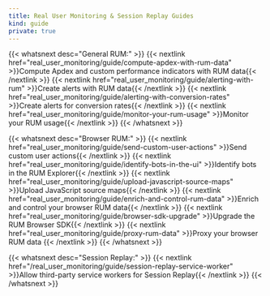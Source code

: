 ```yaml
---
title: Real User Monitoring & Session Replay Guides
kind: guide
private: true
---
```


{{< whatsnext desc="General RUM:" >}}
{{< nextlink href="real_user_monitoring/guide/compute-apdex-with-rum-data" >}}Compute Apdex and custom performance indicators with RUM data{{< /nextlink >}}
{{< nextlink href="real_user_monitoring/guide/alerting-with-rum" >}}Create alerts with RUM data{{< /nextlink >}}
{{< nextlink href="real_user_monitoring/guide/alerting-with-conversion-rates" >}}Create alerts for conversion rates{{< /nextlink >}}
{{< nextlink href="real_user_monitoring/guide/monitor-your-rum-usage" >}}Monitor your RUM usage{{< /nextlink >}}
{{< /whatsnext >}}

{{< whatsnext desc="Browser RUM:" >}}
    {{< nextlink href="real_user_monitoring/guide/send-custom-user-actions" >}}Send custom user actions{{< /nextlink >}}
    {{< nextlink href="real_user_monitoring/guide/identify-bots-in-the-ui" >}}Identify bots in the RUM Explorer{{< /nextlink >}}
    {{< nextlink href="real_user_monitoring/guide/upload-javascript-source-maps" >}}Upload JavaScript source maps{{< /nextlink >}}
    {{< nextlink href="real_user_monitoring/guide/enrich-and-control-rum-data" >}}Enrich and control your browser RUM data{{< /nextlink >}}
    {{< nextlink href="real_user_monitoring/guide/browser-sdk-upgrade" >}}Upgrade the RUM Browser SDK{{< /nextlink >}}
    {{< nextlink href="real_user_monitoring/guide/proxy-rum-data" >}}Proxy your browser RUM data {{< /nextlink >}}
{{< /whatsnext >}}

{{< whatsnext desc="Session Replay:" >}}
{{< nextlink href="/real_user_monitoring/guide/session-replay-service-worker" >}}Allow third-party service workers for Session Replay{{< /nextlink >}}
{{< /whatsnext >}}